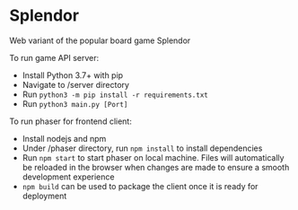 # Splendor
Web variant of the popular board game Splendor

To run game API server:
 - Install Python 3.7+ with pip
 - Navigate to /server directory
 - Run `python3 -m pip install -r requirements.txt`
 - Run `python3 main.py [Port]`

To run phaser for frontend client:
 - Install nodejs and npm
 - Under /phaser directory, run `npm install` to install dependencies
 - Run `npm start` to start phaser on local machine. Files will automatically be reloaded
   in the browser when changes are made to ensure a smooth development experience
 - `npm build` can be used to package the client once it is ready for deployment
